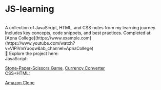 # JS-learning
<br>
A collection of JavaScript, HTML, and CSS notes from my learning journey. Includes key concepts, code snippets, and best practices.
Completed at:
[Apna College](https://www.example.com](https://www.youtube.com/watch?v=VlPiVmYuoqw&ab_channel=ApnaCollege) 

<br>
🚀 Explore the project here: 
<br>
JavaScript: 

[Stone-Paper-Scissors Game](https://github.com/nehamehar/Stone-Paper-Scissors-Game), [Currency Converter](https://github.com/nehamehar/Currency-Converter)
<br>
CSS+HTML:

[Amazon Clone](https://github.com/nehamehar/Amazon-Clone)

